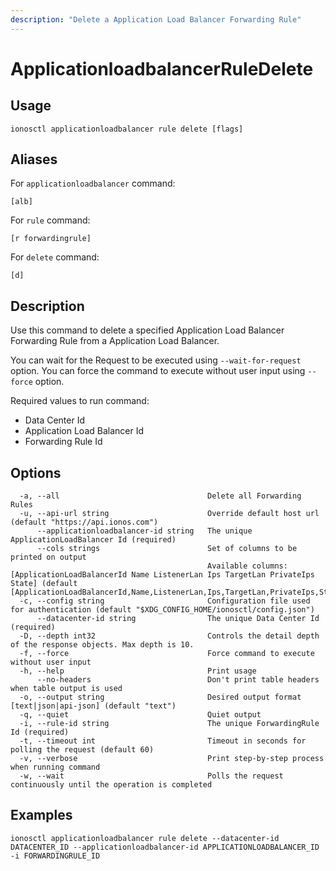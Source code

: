 ```yaml
---
description: "Delete a Application Load Balancer Forwarding Rule"
---
```


# ApplicationloadbalancerRuleDelete

## Usage

```text
ionosctl applicationloadbalancer rule delete [flags]
```

## Aliases

For `applicationloadbalancer` command:

```text
[alb]
```

For `rule` command:

```text
[r forwardingrule]
```

For `delete` command:

```text
[d]
```

## Description

Use this command to delete a specified Application Load Balancer Forwarding Rule from a Application Load Balancer.

You can wait for the Request to be executed using `--wait-for-request` option. You can force the command to execute without user input using `--force` option.

Required values to run command:

* Data Center Id
* Application Load Balancer Id
* Forwarding Rule Id

## Options

```text
  -a, --all                                 Delete all Forwarding Rules
  -u, --api-url string                      Override default host url (default "https://api.ionos.com")
      --applicationloadbalancer-id string   The unique ApplicationLoadBalancer Id (required)
      --cols strings                        Set of columns to be printed on output 
                                            Available columns: [ApplicationLoadBalancerId Name ListenerLan Ips TargetLan PrivateIps State] (default [ApplicationLoadBalancerId,Name,ListenerLan,Ips,TargetLan,PrivateIps,State])
  -c, --config string                       Configuration file used for authentication (default "$XDG_CONFIG_HOME/ionosctl/config.json")
      --datacenter-id string                The unique Data Center Id (required)
  -D, --depth int32                         Controls the detail depth of the response objects. Max depth is 10.
  -f, --force                               Force command to execute without user input
  -h, --help                                Print usage
      --no-headers                          Don't print table headers when table output is used
  -o, --output string                       Desired output format [text|json|api-json] (default "text")
  -q, --quiet                               Quiet output
  -i, --rule-id string                      The unique ForwardingRule Id (required)
  -t, --timeout int                         Timeout in seconds for polling the request (default 60)
  -v, --verbose                             Print step-by-step process when running command
  -w, --wait                                Polls the request continuously until the operation is completed
```

## Examples

```text
ionosctl applicationloadbalancer rule delete --datacenter-id DATACENTER_ID --applicationloadbalancer-id APPLICATIONLOADBALANCER_ID -i FORWARDINGRULE_ID
```

